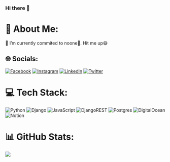 ### Hi there 👋

<!--
**dlppdl/dlppdl** is a ✨ _special_ ✨ repository because its `README.md` (this file) appears on your GitHub profile.

Here are some ideas to get you started:

- 🔭 I’m currently working on ...
- 🌱 I’m currently learning ...
- 👯 I’m looking to collaborate on ...
- 🤔 I’m looking for help with ...
- 💬 Ask me about ...
- 📫 How to reach me: ...
- 😄 Pronouns: ...
- ⚡ Fun fact: ...


> 🔭 I’m currently commited to noone🤔. Hit me up😄

## Here are my GitHub stats

<p style="min-width:320px;width:50%">
<img src="https://github-readme-stats-rbsfoqutz-dlppdl.vercel.app/api?username=dlppdl&show_icons=true&theme=vision-friendly-dark&count_private=true" alt="Dilip's github stats" />
</p>
<p style="min-width:320px;width:50%">
<img src="https://github-readme-streak-stats.herokuapp.com?user=dlppdl&theme=vision-friendly-dark&hide_border=true" alt="Dilip's Github Streak Stats" />
</p>
<p style="min-width:320px;width:50%">
<img src="https://github-readme-stats-rbsfoqutz-dlppdl.vercel.app/api/top-langs/?username=dlppdl&layout=compact&theme=vision-friendly-dark" alt="Github Language Stats">
</p>
-->
# 💫 About Me:
 🔭 I’m currently commited to noone🤔. Hit me up😄


## 🌐 Socials:
[![Facebook](https://img.shields.io/badge/Facebook-%231877F2.svg?logo=Facebook&logoColor=white)](https://facebook.com/dlppdl) [![Instagram](https://img.shields.io/badge/Instagram-%23E4405F.svg?logo=Instagram&logoColor=white)](https://instagram.com/dlppdl) [![LinkedIn](https://img.shields.io/badge/LinkedIn-%230077B5.svg?logo=linkedin&logoColor=white)](https://linkedin.com/in/dlppdl) [![Twitter](https://img.shields.io/badge/Twitter-%231DA1F2.svg?logo=Twitter&logoColor=white)](https://twitter.com/dlppdl) 

# 💻 Tech Stack:
![Python](https://img.shields.io/badge/python-3670A0?style=for-the-badge&logo=python&logoColor=ffdd54) ![Django](https://img.shields.io/badge/django-%23092E20.svg?style=for-the-badge&logo=django&logoColor=white) ![JavaScript](https://img.shields.io/badge/javascript-%23323330.svg?style=for-the-badge&logo=javascript&logoColor=%23F7DF1E) ![DjangoREST](https://img.shields.io/badge/DJANGO-REST-ff1709?style=for-the-badge&logo=django&logoColor=white&color=ff1709&labelColor=gray) ![Postgres](https://img.shields.io/badge/postgres-%23316192.svg?style=for-the-badge&logo=postgresql&logoColor=white) ![DigitalOcean](https://img.shields.io/badge/DigitalOcean-%230167ff.svg?style=for-the-badge&logo=digitalOcean&logoColor=white)  ![Notion](https://img.shields.io/badge/Notion-%23000000.svg?style=for-the-badge&logo=notion&logoColor=white)
# 📊 GitHub Stats:
<!-- ![](https://github-readme-stats.vercel.app/api?username=dlppdl&theme=vision-friendly-dark&hide_border=false&include_all_commits=true&count_private=true)<br/> -->
![](https://github-readme-streak-stats.herokuapp.com/?user=dlppdl&theme=vision-friendly-dark&hide_border=false)<br/>
<!--
![](https://github-readme-stats.vercel.app/api/top-langs/?username=dlppdl&theme=vision-friendly-dark&hide_border=false&include_all_commits=false&count_private=true&layout=compact)
-->

